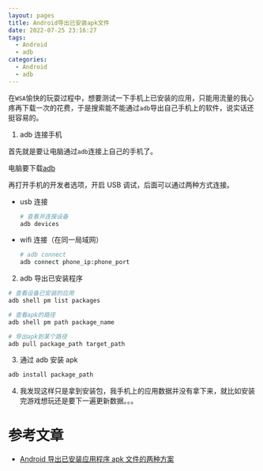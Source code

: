 ```yaml
---
layout: pages
title: Android导出已安装apk文件
date: 2022-07-25 23:16:27
tags:
  - Android
  - adb
categories:
  - Android
  - adb
---
```


在`WSA`愉快的玩耍过程中，想要测试一下手机上已安装的应用，只能用流量的我心疼再下载一次的花费，于是搜索能不能通过`adb`导出自己手机上的软件，说实话还挺容易的。

<!--more-->

1. adb 连接手机

首先就是要让电脑通过`adb`连接上自己的手机了。

电脑要下载[adb](https://developer.android.google.cn/studio/command-line/adb?hl=zh-cn)

再打开手机的开发者选项，开启 USB 调试，后面可以通过两种方式连接。

- usb 连接

  ```bash
  # 查看并连接设备
  adb devices
  ```

- wifi 连接（在同一局域网）

  ```bash
  # adb connect
  adb connect phone_ip:phone_port
  ```

2. adb 导出已安装程序

```bash
# 查看设备已安装的应用
adb shell pm list packages

# 查看apk的路径
adb shell pm path package_name

# 导出apk到某个路径
adb pull package_path target_path
```

3. 通过 adb 安装 apk

```bash
adb install package_path
```

4. 我发现这样只是拿到安装包，我手机上的应用数据并没有拿下来，就比如安装完游戏想玩还是要下一遍更新数据。。。

# 参考文章

- [Android 导出已安装应用程序 apk 文件的两种方案](https://blog.csdn.net/zhangphil/article/details/84838096)
